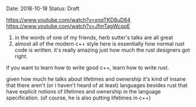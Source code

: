 Date: 2018-10-18
Status: Draft

https://www.youtube.com/watch?v=xnqTKD8uD64
https://www.youtube.com/watch?v=JfmTagWcqoE
1) in the words of one of my friends, herb sutter's talks are all great
2) almost all of the modern c++ style here is essentially how normal rust code is written. it's really amazing just how much the rust designers got right.

if you want to learn how to write good c++, learn how to write rust.

given how much he talks about lifetimes and ownership it's kind of insane that there aren't (or i haven't heard of at least) languages besides rust that have explicit notions of lifetimes and ownership in the language specification. (of course, he is also putting lifetimes in c++)

